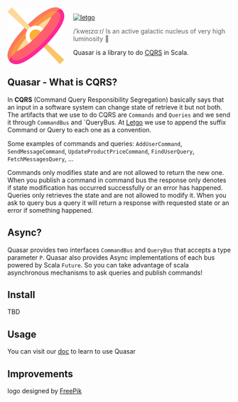 <img src="doc/image/quasar.png" align="left" width="128px" height="128px"/>
<img align="left" width="0" height="128px" hspace="10"/>

[![letgo](https://img.shields.io/badge/letgo-quasar-red.svg?style=flat-square)](http://letgo.com)

> /ˈkweɪzɑːr/ Is an active galactic nucleus of very high luminosity :dizzy:

Quasar is a library to do [CQRS](https://martinfowler.com/bliki/CQRS.html) in Scala.
<br> <br>

## Quasar - What is CQRS?
In **CQRS** (Command Query Responsibility Segregation) basically says that an input in a software system can change state of retrieve it but not both.
The artifacts that we use to do CQRS are `Commands` and `Queries` and we send it through `CommandBus` and `QueryBus. At [Letgo](https://www.letgo.com) we use to append the suffix Command or Query to each one as a convention.

Some examples of commands and queries: `AddUserCommand`, `SendMessageCommand`, `UpdateProductPriceCommand`, `FindUserQuery`, `FetchMessagesQuery`, ... 

Commands only modifies state and are not allowed to return the new one. When you publish a command in command bus the response only denotes if state modification has occurred successfully or an error has happened.
Queries only retrieves the state and are not allowed to modify it. When you ask to query bus a query it will return a response with requested state or an error if something happened.

## Async?

Quasar provides two interfaces `CommandBus` and `QueryBus` that accepts a type parameter `P`. Quasar also provides Async implementations of each bus powered by Scala `Future`. So you can take advantage of scala asynchronous mechanisms to ask queries and publish commands! 

## Install

TBD

## Usage

You can visit our [doc](doc/index.md) to learn to use Quasar

## Improvements

logo designed by [FreePik](https://www.flaticon.com/authors/freepik)
